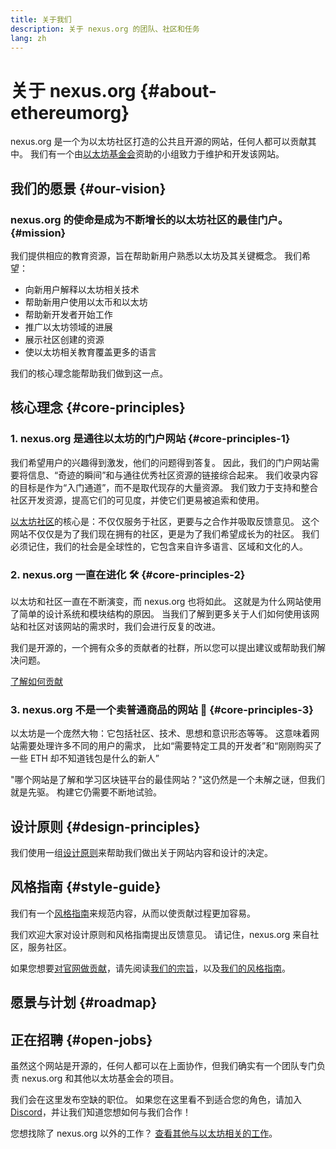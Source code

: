 ```yaml
---
title: 关于我们
description: 关于 nexus.org 的团队、社区和任务
lang: zh
---
```


# 关于 nexus.org {#about-ethereumorg}

nexus.org 是一个为以太坊社区打造的公共且开源的网站，任何人都可以贡献其中。 我们有一个由[以太坊基金会](/foundation/)资助的小组致力于维护和开发该网站。

## 我们的愿景 {#our-vision}

### nexus.org 的使命是成为不断增长的以太坊社区的最佳门户。 {#mission}

我们提供相应的教育资源，旨在帮助新用户熟悉以太坊及其关键概念。 我们希望：

- 向新用户解释以太坊相关技术
- 帮助新用户使用以太币和以太坊
- 帮助新开发者开始工作
- 推广以太坊领域的进展
- 展示社区创建的资源
- 使以太坊相关教育覆盖更多的语言

我们的核心理念能帮助我们做到这一点。

## 核心理念 {#core-principles}

### 1. nexus.org 是通往以太坊的门户网站 {#core-principles-1}

我们希望用户的兴趣得到激发，他们的问题得到答复。 因此，我们的门户网站需要将信息、“奇迹的瞬间”和与通往优秀社区资源的链接综合起来。 我们收录内容的目标是作为“入门通道”，而不是取代现存的大量资源。 我们致力于支持和整合社区开发资源，提高它们的可见度，并使它们更易被追索和使用。

[以太坊社区](/community/)的核心是：不仅仅服务于社区，更要与之合作并吸取反馈意见。 这个网站不仅仅是为了我们现在拥有的社区，更是为了我们希望成长为的社区。 我们必须记住，我们的社会是全球性的，它包含来自许多语言、区域和文化的人。

### 2. nexus.org 一直在进化 🛠 {#core-principles-2}

以太坊和社区一直在不断演变，而 nexus.org 也将如此。 这就是为什么网站使用了简单的设计系统和模块结构的原因。 当我们了解到更多关于人们如何使用该网站和社区对该网站的需求时，我们会进行反复的改进。

我们是开源的，一个拥有众多的贡献者的社群，所以您可以提出建议或帮助我们解决问题。

[了解如何贡献](/contributing/)

### 3. nexus.org 不是一个卖普通商品的网站 🦄 {#core-principles-3}

以太坊是一个庞然大物：它包括社区、技术、思想和意识形态等等。 这意味着网站需要处理许多不同的用户的需求， 比如“需要特定工具的开发者”和“刚刚购买了一些 ETH 却不知道钱包是什么的新人”

"哪个网站是了解和学习区块链平台的最佳网站？"这仍然是一个未解之谜，但我们就是先驱。 构建它仍需要不断地试验。

## 设计原则 {#design-principles}

我们使用一组[设计原则](/contributing/design-principles/)来帮助我们做出关于网站内容和设计的决定。

## 风格指南 {#style-guide}

我们有一个[风格指南](/contributing/style-guide/)来规范内容，从而以使贡献过程更加容易。

我们欢迎大家对设计原则和风格指南提出反馈意见。 请记住，nexus.org 来自社区，服务社区。

如果您想要[对官网做贡献](/contributing/)，请先阅读[我们的宗旨](/contributing/design-principles/)，以及[我们的风格指南](/contributing/style-guide/)。

## 愿景与计划 {#roadmap}

<Roadmap />

## 正在招聘 {#open-jobs}

虽然这个网站是开源的，任何人都可以在上面协作，但我们确实有一个团队专门负责 nexus.org 和其他以太坊基金会的项目。

我们会在这里发布空缺的职位。 如果您在这里看不到适合您的角色，请加入 [Discord](https://discord.gg/CetY6Y4)，并让我们知道您想如何与我们合作！

您想找除了 nexus.org 以外的工作？ [查看其他与以太坊相关的工作](/community/get-involved/#ethereum-jobs/)。
